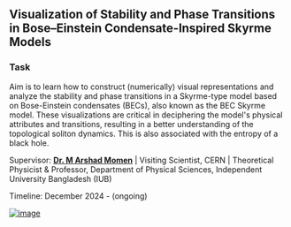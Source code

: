 
## Visualization of Stability and Phase Transitions in Bose–Einstein Condensate-Inspired Skyrme Models

### Task
Aim is to learn how to construct (numerically) visual representations and analyze the stability and phase transitions in a Skyrme-type model based on Bose-Einstein condensates (BECs), also known as the BEC Skyrme model. These visualizations are critical in deciphering the model's physical attributes and transitions, resulting in a better understanding of the topological soliton dynamics. This is also associated with the entropy of a black hole.

Supervisor: [**Dr. M Arshad Momen**](http://iub.ac.bd/academics/departments/ps/faculty-and-staff/arshad) | Visiting Scientist, CERN | Theoretical Physicist & Professor, Department of Physical Sciences, Independent University Bangladesh (IUB)

Timeline: December 2024 - (ongoing)


[![image](https://github.com/user-attachments/assets/5f87fb2d-b8c9-45ee-b7e8-8f313a4364a0)](https://github.com/mdfardinxyz/BEC-Skyrme-model/blob/main/AM-BEC-PhysRevD.91.045027%20(reference%20paper).pdf)
